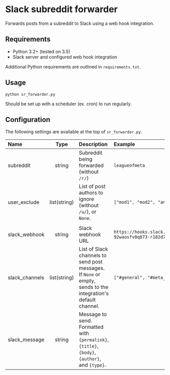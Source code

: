 # Slack subreddit forwarder

Forwards posts from a subreddit to Slack using a web hook integration.

## Requirements

* Python 3.2+ (tested on 3.5)
* Slack server and configured web hook integration

Additional Python requirements are outlined in `requirements.txt`.

## Usage

    python sr_forwarder.py

Should be set up with a scheduler (ex. cron) to run regularly.

## Configuration

The following settings are available at the top of `sr_forwarder.py`.

|Name|Type|Description|Example|
:--|:-:|:--|:--
subreddit|string|Subreddit being forwarded (without `/r/`)|`leagueofmeta`
user_exclude|list(string)|List of post authors to ignore (without `/u/`), or `None`.|`["mod1", "mod2", "annoying_user"]`
|||
slack_webhook|string|Slack webhook URL|`https://hooks.slack.com/services/f7aosydf/k09823ya/fj0-92waosfv0q873-r182d7g`
slack_channels|list(string)|List of Slack channels to send post messages. If `None` or empty, sends to the integration's default channel.|`["#general", "#meta_sr"]`
slack_message|string|Message to send. Formatted with `{permalink}`, `{title}`, `{body}`, `{author}`, and `{type}`.
